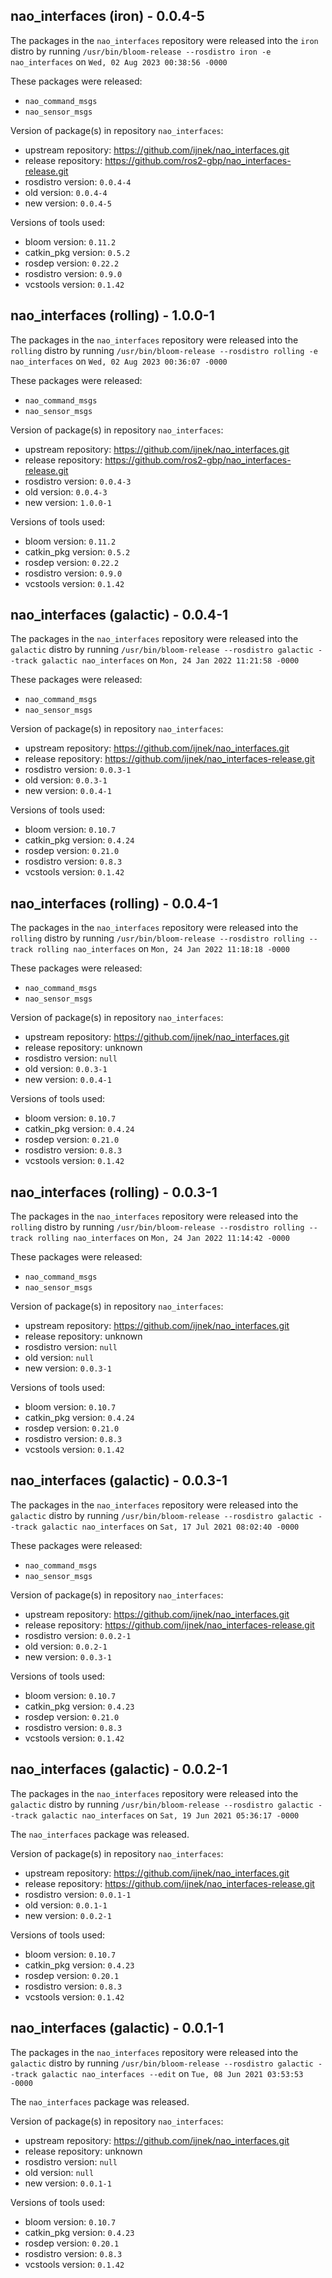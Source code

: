## nao_interfaces (iron) - 0.0.4-5

The packages in the `nao_interfaces` repository were released into the `iron` distro by running `/usr/bin/bloom-release --rosdistro iron -e nao_interfaces` on `Wed, 02 Aug 2023 00:38:56 -0000`

These packages were released:
- `nao_command_msgs`
- `nao_sensor_msgs`

Version of package(s) in repository `nao_interfaces`:

- upstream repository: https://github.com/ijnek/nao_interfaces.git
- release repository: https://github.com/ros2-gbp/nao_interfaces-release.git
- rosdistro version: `0.0.4-4`
- old version: `0.0.4-4`
- new version: `0.0.4-5`

Versions of tools used:

- bloom version: `0.11.2`
- catkin_pkg version: `0.5.2`
- rosdep version: `0.22.2`
- rosdistro version: `0.9.0`
- vcstools version: `0.1.42`


## nao_interfaces (rolling) - 1.0.0-1

The packages in the `nao_interfaces` repository were released into the `rolling` distro by running `/usr/bin/bloom-release --rosdistro rolling -e nao_interfaces` on `Wed, 02 Aug 2023 00:36:07 -0000`

These packages were released:
- `nao_command_msgs`
- `nao_sensor_msgs`

Version of package(s) in repository `nao_interfaces`:

- upstream repository: https://github.com/ijnek/nao_interfaces.git
- release repository: https://github.com/ros2-gbp/nao_interfaces-release.git
- rosdistro version: `0.0.4-3`
- old version: `0.0.4-3`
- new version: `1.0.0-1`

Versions of tools used:

- bloom version: `0.11.2`
- catkin_pkg version: `0.5.2`
- rosdep version: `0.22.2`
- rosdistro version: `0.9.0`
- vcstools version: `0.1.42`


## nao_interfaces (galactic) - 0.0.4-1

The packages in the `nao_interfaces` repository were released into the `galactic` distro by running `/usr/bin/bloom-release --rosdistro galactic --track galactic nao_interfaces` on `Mon, 24 Jan 2022 11:21:58 -0000`

These packages were released:
- `nao_command_msgs`
- `nao_sensor_msgs`

Version of package(s) in repository `nao_interfaces`:

- upstream repository: https://github.com/ijnek/nao_interfaces.git
- release repository: https://github.com/ijnek/nao_interfaces-release.git
- rosdistro version: `0.0.3-1`
- old version: `0.0.3-1`
- new version: `0.0.4-1`

Versions of tools used:

- bloom version: `0.10.7`
- catkin_pkg version: `0.4.24`
- rosdep version: `0.21.0`
- rosdistro version: `0.8.3`
- vcstools version: `0.1.42`


## nao_interfaces (rolling) - 0.0.4-1

The packages in the `nao_interfaces` repository were released into the `rolling` distro by running `/usr/bin/bloom-release --rosdistro rolling --track rolling nao_interfaces` on `Mon, 24 Jan 2022 11:18:18 -0000`

These packages were released:
- `nao_command_msgs`
- `nao_sensor_msgs`

Version of package(s) in repository `nao_interfaces`:

- upstream repository: https://github.com/ijnek/nao_interfaces.git
- release repository: unknown
- rosdistro version: `null`
- old version: `0.0.3-1`
- new version: `0.0.4-1`

Versions of tools used:

- bloom version: `0.10.7`
- catkin_pkg version: `0.4.24`
- rosdep version: `0.21.0`
- rosdistro version: `0.8.3`
- vcstools version: `0.1.42`


## nao_interfaces (rolling) - 0.0.3-1

The packages in the `nao_interfaces` repository were released into the `rolling` distro by running `/usr/bin/bloom-release --rosdistro rolling --track rolling nao_interfaces` on `Mon, 24 Jan 2022 11:14:42 -0000`

These packages were released:
- `nao_command_msgs`
- `nao_sensor_msgs`

Version of package(s) in repository `nao_interfaces`:

- upstream repository: https://github.com/ijnek/nao_interfaces.git
- release repository: unknown
- rosdistro version: `null`
- old version: `null`
- new version: `0.0.3-1`

Versions of tools used:

- bloom version: `0.10.7`
- catkin_pkg version: `0.4.24`
- rosdep version: `0.21.0`
- rosdistro version: `0.8.3`
- vcstools version: `0.1.42`


## nao_interfaces (galactic) - 0.0.3-1

The packages in the `nao_interfaces` repository were released into the `galactic` distro by running `/usr/bin/bloom-release --rosdistro galactic --track galactic nao_interfaces` on `Sat, 17 Jul 2021 08:02:40 -0000`

These packages were released:
- `nao_command_msgs`
- `nao_sensor_msgs`

Version of package(s) in repository `nao_interfaces`:

- upstream repository: https://github.com/ijnek/nao_interfaces.git
- release repository: https://github.com/ijnek/nao_interfaces-release.git
- rosdistro version: `0.0.2-1`
- old version: `0.0.2-1`
- new version: `0.0.3-1`

Versions of tools used:

- bloom version: `0.10.7`
- catkin_pkg version: `0.4.23`
- rosdep version: `0.21.0`
- rosdistro version: `0.8.3`
- vcstools version: `0.1.42`


## nao_interfaces (galactic) - 0.0.2-1

The packages in the `nao_interfaces` repository were released into the `galactic` distro by running `/usr/bin/bloom-release --rosdistro galactic --track galactic nao_interfaces` on `Sat, 19 Jun 2021 05:36:17 -0000`

The `nao_interfaces` package was released.

Version of package(s) in repository `nao_interfaces`:

- upstream repository: https://github.com/ijnek/nao_interfaces.git
- release repository: https://github.com/ijnek/nao_interfaces-release.git
- rosdistro version: `0.0.1-1`
- old version: `0.0.1-1`
- new version: `0.0.2-1`

Versions of tools used:

- bloom version: `0.10.7`
- catkin_pkg version: `0.4.23`
- rosdep version: `0.20.1`
- rosdistro version: `0.8.3`
- vcstools version: `0.1.42`


## nao_interfaces (galactic) - 0.0.1-1

The packages in the `nao_interfaces` repository were released into the `galactic` distro by running `/usr/bin/bloom-release --rosdistro galactic --track galactic nao_interfaces --edit` on `Tue, 08 Jun 2021 03:53:53 -0000`

The `nao_interfaces` package was released.

Version of package(s) in repository `nao_interfaces`:

- upstream repository: https://github.com/ijnek/nao_interfaces.git
- release repository: unknown
- rosdistro version: `null`
- old version: `null`
- new version: `0.0.1-1`

Versions of tools used:

- bloom version: `0.10.7`
- catkin_pkg version: `0.4.23`
- rosdep version: `0.20.1`
- rosdistro version: `0.8.3`
- vcstools version: `0.1.42`


